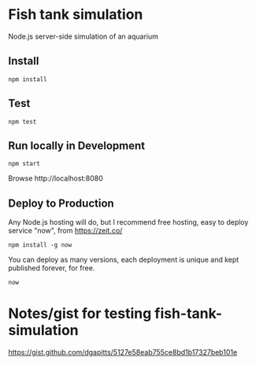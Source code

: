 # Fish tank simulation
Node.js server-side simulation of an aquarium

## Install
```
npm install
```

## Test
```
npm test
```

## Run locally in Development
```
npm start
```

Browse http://localhost:8080

## Deploy to Production
Any Node.js hosting will do, but I recommend free hosting, easy to deploy service "now", from https://zeit.co/
```
npm install -g now
```

You can deploy as many versions, each deployment is unique and kept published forever, for free.
```
now
```

# Notes/gist for testing fish-tank-simulation 
https://gist.github.com/dgapitts/5127e58eab755ce8bd1b17327beb101e
